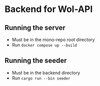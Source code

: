 # Backend for Wol-API

## Running the server

- Must be in the mono-repo root directory
- Run `docker compose up --build`

## Running the seeder

- Must be in the backend directory
- Run `cargo run --bin seeder`

